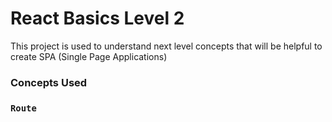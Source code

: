 # React Basics Level 2

This project is used to understand next level concepts  that will be helpful to create SPA (Single Page Applications)

### Concepts Used


### `Route`